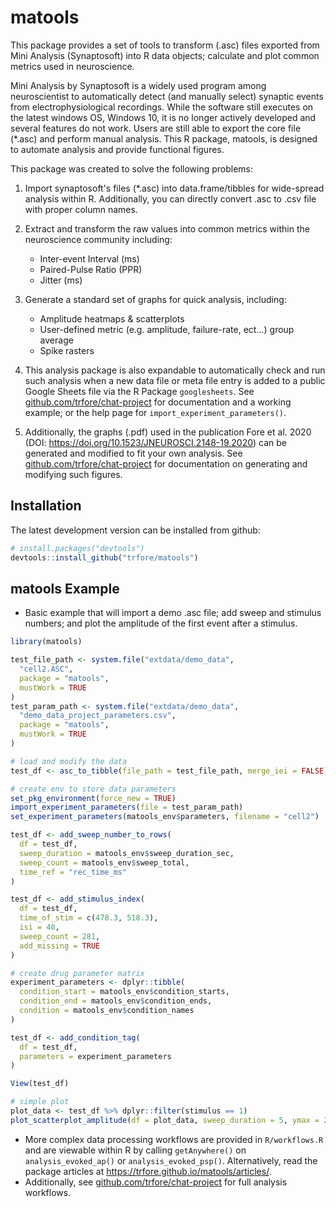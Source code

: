 # matools

This package provides a set of tools to transform (.asc) files exported from Mini Analysis (Synaptosoft) into R data objects; calculate and plot common metrics used in neuroscience.

Mini Analysis by Synaptosoft is a widely used program among neuroscientist to automatically detect (and manually select) synaptic events from electrophysiological recordings. While the software still executes on the latest windows OS, Windows 10, it is no longer actively developed and several features do not work. Users are still able to export the core file (\*.asc) and perform manual analysis. This R package, matools, is designed to automate analysis and provide functional figures.

This package was created to solve the following problems:

1. Import synaptosoft's files (\*.asc) into data.frame/tibbles for wide-spread analysis within R. Additionally, you can directly convert .asc to .csv file with proper column names.

2. Extract and transform the raw values into common metrics within the neuroscience community including:

   - Inter-event Interval (ms)
   - Paired-Pulse Ratio (PPR)
   - Jitter (ms)

3. Generate a standard set of graphs for quick analysis, including:

   - Amplitude heatmaps & scatterplots
   - User-defined metric (e.g. amplitude, failure-rate, ect...) group average
   - Spike rasters

4. This analysis package is also expandable to automatically check and run such analysis when a new data file or meta file entry is added to a public Google Sheets file via the R Package `googlesheets`. See [github.com/trfore/chat-project] for documentation and a working example; or the help page for `import_experiment_parameters()`.

5. Additionally, the graphs (.pdf) used in the publication Fore et al. 2020 (DOI: https://doi.org/10.1523/JNEUROSCI.2148-19.2020) can be generated and modified to fit your own analysis. See [github.com/trfore/chat-project] for documentation on generating and modifying such figures.

## Installation

The latest development version can be installed from github:

```r
# install.packages("devtools")
devtools::install_github("trfore/matools")
```

## matools Example

- Basic example that will import a demo .asc file; add sweep and stimulus numbers; and plot the amplitude of the first event after a stimulus.

```r
library(matools)

test_file_path <- system.file("extdata/demo_data",
  "cell2.ASC",
  package = "matools",
  mustWork = TRUE
)
test_param_path <- system.file("extdata/demo_data",
  "demo_data_project_parameters.csv",
  package = "matools",
  mustWork = TRUE
)

# load and modify the data
test_df <- asc_to_tibble(file_path = test_file_path, merge_iei = FALSE)

# create env to store data parameters
set_pkg_environment(force_new = TRUE)
import_experiment_parameters(file = test_param_path)
set_experiment_parameters(matools_env$parameters, filename = "cell2")

test_df <- add_sweep_number_to_rows(
  df = test_df,
  sweep_duration = matools_env$sweep_duration_sec,
  sweep_count = matools_env$sweep_total,
  time_ref = "rec_time_ms"
)

test_df <- add_stimulus_index(
  df = test_df,
  time_of_stim = c(478.3, 518.3),
  isi = 40,
  sweep_count = 281,
  add_missing = TRUE
)

# create drug parameter matrix
experiment_parameters <- dplyr::tibble(
  condition_start = matools_env$condition_starts,
  condition_end = matools_env$condition_ends,
  condition = matools_env$condition_names
)

test_df <- add_condition_tag(
  df = test_df,
  parameters = experiment_parameters
)

View(test_df)

# simple plot
plot_data <- test_df %>% dplyr::filter(stimulus == 1)
plot_scatterplot_amplitude(df = plot_data, sweep_duration = 5, ymax = 250)
```

- More complex data processing workflows are provided in `R/workflows.R` and are viewable within R by calling `getAnywhere()` on `analysis_evoked_ap()` or `analysis_evoked_psp()`. Alternatively, read the package articles at https://trfore.github.io/matools/articles/.
- Additionally, see [github.com/trfore/chat-project] for full analysis workflows.

[github.com/trfore/chat-project]: https://www.github.com/trfore/chat-project
